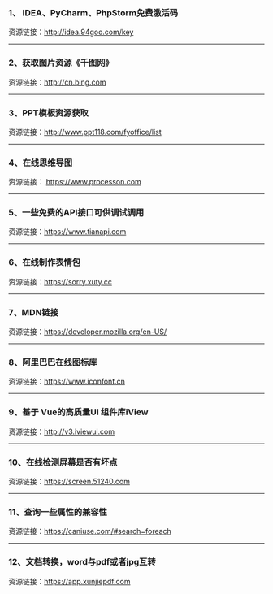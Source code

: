 ### 1、 IDEA、PyCharm、PhpStorm免费激活码
资源链接：http://idea.94goo.com/key
 ***
### 2、获取图片资源《千图网》
资源链接：http://cn.bing.com
 ***
### 3、PPT模板资源获取
资源链接：http://www.ppt118.com/fyoffice/list
  ***
### 4、在线思维导图
 资源链接： https://www.processon.com
 ***
### 5、一些免费的API接口可供调试调用
资源链接：https://www.tianapi.com
 ***
### 6、在线制作表情包
资源链接：https://sorry.xuty.cc
 ***
### 7、MDN链接
资源链接：https://developer.mozilla.org/en-US/
 ***
### 8、阿里巴巴在线图标库
资源链接：https://www.iconfont.cn
 ***
### 9、基于 Vue的高质量UI 组件库iView
资源链接：http://v3.iviewui.com
 ***
### 10、在线检测屏幕是否有坏点
资源链接：https://screen.51240.com
 ***
### 11、查询一些属性的兼容性
资源链接：https://caniuse.com/#search=foreach
 ***
### 12、文档转换，word与pdf或者jpg互转
资源链接：https://app.xunjiepdf.com
